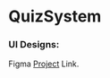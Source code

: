 # QuizSystem

### UI Designs:
Figma [Project](https://www.figma.com/file/4U0WQHa8ElhqsVfusbo3Sh/QuizSystemProject?node-id=0%3A1) Link.
